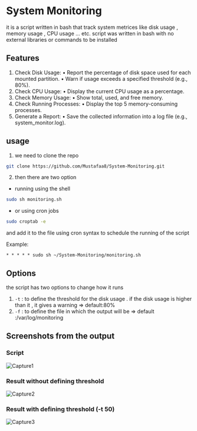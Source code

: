 # System Monitoring
it is a script written in bash that track system metrices like disk usage , memory usage , CPU usage ... etc. 
script was written in bash with no external libraries or commands to be installed

## Features
1. Check Disk Usage:
  • Report the percentage of disk space used for each mounted partition.
  • Warn if usage exceeds a specified threshold (e.g., 80%).
2. Check CPU Usage:
  • Display the current CPU usage as a percentage.
3. Check Memory Usage:
  • Show total, used, and free memory.
4. Check Running Processes:
  • Display the top 5 memory-consuming processes.
5. Generate a Report:
  • Save the collected information into a log file (e.g., system_monitor.log).

## usage
1. we need to clone the repo
```bash
git clone https://github.com/Mustafaa8/System-Monitoring.git
```
2. then there are two option
- running using the shell
```bash
sudo sh monitoring.sh 
```
- or using cron jobs
```bash
sudo croptab -e 
```
and add it to the file using cron syntax to schedule the running of the script 

Example:
```cron
* * * * * sudo sh ~/System-Monitoring/monitoring.sh 
```
## Options
the script has two options to change how it runs
1. `-t` : to define the threshold for the disk usage . if the disk usage is higher than it , it gives a warning => default:80%
2. `-f` : to define the file in which the output will be => default :/var/log/monitoring
## Screenshots from the output 
### Script
![Capture1](https://github.com/user-attachments/assets/45732e13-8951-4d5a-8b86-2c09beeb427a)
### Result without defining threshold
![Capture2](https://github.com/user-attachments/assets/071f1046-a09d-4472-95f0-7c998d9cfc58)
### Result with defining threshold (-t 50)
![Capture3](https://github.com/user-attachments/assets/b4a0d1fb-5fae-48fb-973c-f06a3a5d4821)

